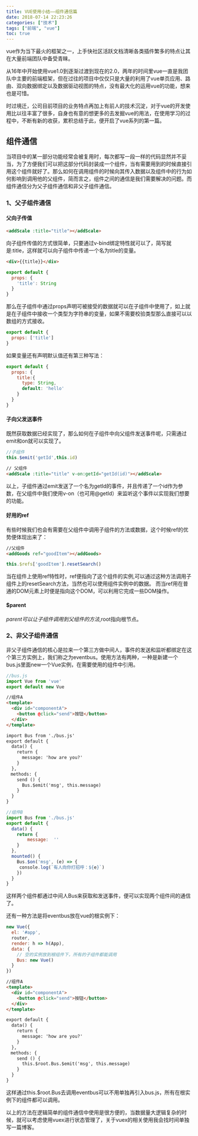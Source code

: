 ```yaml
---
title: VUE使用小结——组件通信篇
date: 2018-07-14 22:23:26
categories: ["技术"]
tags: ["前端", "vue"]
toc: true
---
```


vue作为当下最火的框架之一，上手快社区活跃文档清晰各类插件繁多的特点让其在大量前端团队中备受青睐。

从16年中开始使用vue1.0到逐渐过渡到现在的2.0，两年的时间里vue一直是我团队中主要的前端框架，但在过往的项目中仅仅只是大量的利用了vue单页应用、路由、双向数据绑定以及数据驱动视图的特点，没有最大化的运用vue的功能，想来也是可惜。

时过境迁，公司目前项目的业务特点再加上有前人的技术沉淀，对于vue的开发使用比以往丰富了很多，自身也有意的想更多的去发掘vue的用法，在使用学习的过程中，不断有新的收获，累积总结于此，便开启了vue系列的第一篇。
## 组件通信
当项目中的某一部分功能经常会被复用时，每次都写一段一样的代码显然并不妥当，为了方便我们可以把这部分代码封装成一个组件，当有需要用到的时候直接引用这个组件就好了。那么如何在调用组件的时候向其传入数据以及组件中的行为如何影响到调用他的父组件，简而言之，组件之间的通信是我们需要解决的问题。而组件通信分为父子组件通信和非父子组件通信。

### 1、父子组件通信
#### 父向子传值
``` html
<addScale :title="title"></addScale>
```
向子组件传值的方式很简单，只要通过v-bind绑定特性就可以了，简写就是:title，这样就可以向子组件中传递一个名为title的变量。

``` html
<div>{{title}}</div>
```
``` javascript
export default {
  props: {
    'title': String
  }
}
```

那么在子组件中通过props声明可被接受的数据就可以在子组件中使用了，如上就是在子组件中接收一个类型为字符串的变量，如果不需要校验类型那么直接可以以数组的方式接收。

``` javascript
export default {
  props: ['title']
}
```
如果变量还有声明默认值还有第三种写法：

``` javascript
export default {
  props: {
    title:{
      type: String,
      default: 'hello' 
    }
  }
}
```
#### 子向父发送事件
既然获取数据已经实现了，那么如何在子组件中向父组件发送事件呢，只需通过emit和on就可以实现了。

``` javascript
//子组件
this.$emit('getId',this.id) 
```
``` html
// 父组件
<addScale :title="title" v-on:getId="getId(id)"></addScale>
```
以上，子组件通过emit发送了一个名为getId的事件，并且传递了一个id作为参数，在父组件中我们使用v-on（也可用@getId）来监听这个事件以实现我们想要的功能。
#### 好用的ref
有些时候我们也会有需要在父组件中调用子组件的方法或数据，这个时候ref的优势便体现出来了：

``` html
//父组件
<addGoods ref="goodItem"></addGoods>
```
``` javascript
this.$refs['goodItem'].resetSearch()
```
当在组件上使用ref特性时，ref便指向了这个组件的实例,可以通过这种方法调用子组件上的resetSearch方法，当然也可以使用组件实例中的数据。
而当ref用在普通的DOM元素上时便是指向这个DOM，可以利用它完成一些DOM操作。

#### $parent
$parent可以让子组件调用到父组件的方法,$root指向根节点。
### 2、非父子组件通信

非父子组件通信的核心是拉来一个第三方做中间人，事件的发送和监听都绑定在这个第三方实例上，我们称之为eventbus。使用方法有两种，一种是新建一个bus.js里面new一个Vue实例，在需要使用的组件中引用。

``` javascript
//bus.js
import Vue from 'vue'
export default new Vue
```
``` html
//组件A
<template>
  <div id="componentA">
    <button @click="send">按钮</button>
  </div>
</template> 

import Bus from './bus.js' 
export default { 
  data() {
    return {
      message: 'how are you?'
    }
  },
　methods: {
    send () {
      Bus.$emit('msg', this.message)
    }
  }
}
```
``` javascript
//组件B
import Bus from './bus.js'
export default {
  data() {
    return {
    	message:  ''
    }
  },
  mounted() {
    Bus.$on('msg', (e) => {
　　　console.log(`有人向你打招呼：${e}`)
    })
  }
}
```
这样两个组件都通过中间人Bus来获取和发送事件，便可以实现两个组件间的通信了。

还有一种方法是将eventbus放在vue的根实例下：

``` javascript
new Vue({
  el: '#app',
  router,
  render: h => h(App),
  data: {
    // 空的实例放到根组件下，所有的子组件都能调用
    Bus: new Vue()
  }
})
```
``` html
//组件A
<template>
  <div id="componentA">
    <button @click="send">按钮</button>
  </div>
</template> 

export default { 
  data() {
    return {
      message: 'how are you?'
    }
  },
　methods: {
    send () {
      this.$root.Bus.$emit('msg', this.message)
    }
  }
}
```
这样通过this.$root.Bus去调用eventbus可以不用单独再引入bus.js，所有在根实例下的组件都可以调用。

以上的方法在逻辑简单的组件通信中使用是很方便的，当数据量大逻辑复杂的时候，就可以考虑使用vuex进行状态管理了，关于vuex的相关使用我会找时间单独写一篇博客。